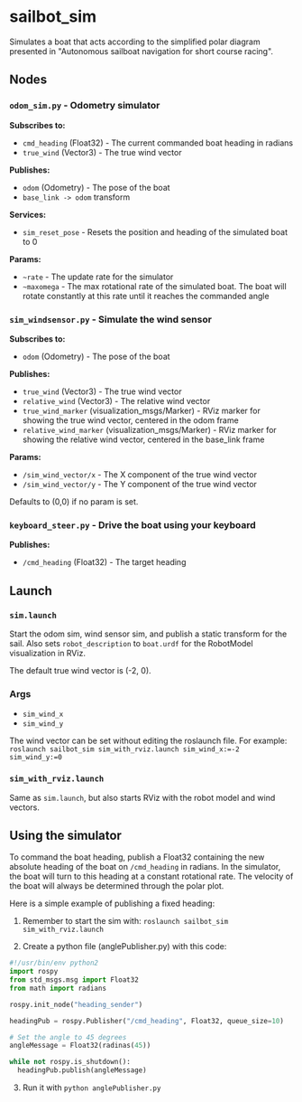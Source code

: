 # sailbot_sim

Simulates a boat that acts according to the simplified polar diagram presented in "Autonomous sailboat navigation for short course racing".

## Nodes

### `odom_sim.py` -  Odometry simulator

**Subscribes to:**
* `cmd_heading` (Float32) - The current commanded boat heading in radians 
* `true_wind` (Vector3) - The true wind vector

**Publishes:**
* `odom` (Odometry) - The pose of the boat
* `base_link -> odom` transform

**Services:**
* `sim_reset_pose` - Resets the position and heading of the simulated boat to 0

**Params:**
* `~rate` - The update rate for the simulator
* `~maxomega` - The max rotational rate of the simulated boat. The boat will rotate constantly at this rate until it reaches the commanded angle

### `sim_windsensor.py` - Simulate the wind sensor

**Subscribes to:**
* `odom` (Odometry) - The pose of the boat

**Publishes:**
* `true_wind` (Vector3) - The true wind vector
* `relative_wind` (Vector3) - The relative wind vector
* `true_wind_marker` (visualization_msgs/Marker) - RViz marker for showing the true wind vector, centered in the odom frame
* `relative_wind_marker` (visualization_msgs/Marker) - RViz marker for showing the relative wind vector, centered in the base_link frame

**Params:**
* `/sim_wind_vector/x` - The X component of the true wind vector
* `/sim_wind_vector/y` - The Y component of the true wind vector

Defaults to (0,0) if no param is set. 

### `keyboard_steer.py` - Drive the boat using your keyboard

**Publishes:**
* `/cmd_heading` (Float32) - The target heading


## Launch
### `sim.launch`

Start the odom sim, wind sensor sim, and publish a static transform for the sail. Also sets `robot_description` to `boat.urdf` for the RobotModel visualization in RViz.

The default true wind vector is (-2, 0).

### Args
* `sim_wind_x`
* `sim_wind_y`

The wind vector can be set without editing the roslaunch file. For example: `roslaunch sailbot_sim sim_with_rviz.launch sim_wind_x:=-2 sim_wind_y:=0`

### `sim_with_rviz.launch`

Same as `sim.launch`, but also starts RViz with the robot model and wind vectors.

## Using the simulator

To command the boat heading, publish a Float32 containing the new absolute heading of the boat on `/cmd_heading` in radians. In the simulator, the boat will turn to this heading at a constant rotational rate. The velocity of the boat will always be determined through the polar plot.

Here is a simple example of publishing a fixed heading:

1. Remember to start the sim with: `roslaunch sailbot_sim sim_with_rviz.launch`

2. Create a python file (anglePublisher.py) with this code:

```python
#!/usr/bin/env python2
import rospy
from std_msgs.msg import Float32
from math import radians

rospy.init_node("heading_sender")

headingPub = rospy.Publisher("/cmd_heading", Float32, queue_size=10)

# Set the angle to 45 degrees
angleMessage = Float32(radinas(45))

while not rospy.is_shutdown():
  headingPub.publish(angleMessage)

```

3. Run it with `python anglePublisher.py`

